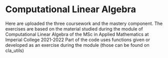 # Computational Linear Algebra
Here are uploaded the three coursework and the mastery component. 
The exercises are based on the material studied during the module of Computational Linear Algebra of the MSc in Applied Mathematics
at Imperial College 2021-2022
Part of the code uses functions given or developed as an exercise during the module (those can be found on cla_utils)
